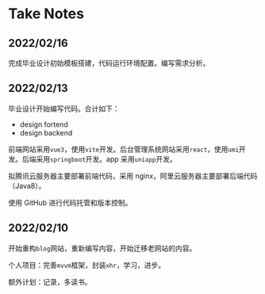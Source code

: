 # Take Notes

## 2022/02/16

完成毕业设计初始模板搭建，代码运行环境配置。编写需求分析。

## 2022/02/13

毕业设计开始编写代码。合计如下：

- design fortend
- design backend

前端网站采用`vue3`，使用`vite`开发。后台管理系统网站采用`react`，使用`umi`开发。后端采用`springboot`开发。app 采用`uniapp`开发。

拟腾讯云服务器主要部署前端代码，采用 nginx，阿里云服务器主要部署后端代码（Java8）。

使用 GitHub 进行代码托管和版本控制。

## 2022/02/10

开始重构`blog`网站，重新编写内容，开始迁移老网站的内容。

个人项目：完善`mvvm`框架，封装`xhr`，学习，进步。

额外计划：记录，多读书。
